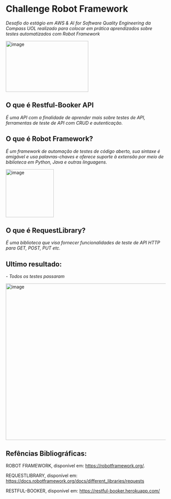 # Challenge Robot Framework

*Desafio do estágio em AWS & AI for Software Quality Engineering da Compass UOL realizado para colocar em prática aprendizados sobre testes automatizados com Robot Framework*

<img width="260" height="160" alt="image" src="https://github.com/user-attachments/assets/b8921687-1a04-41f7-85be-b838c2c3ccde" />

## O que é Restful-Booker API
*É uma API com a finalidade de aprender mais sobre testes de API, ferramentas de teste de API com CRUD e autenticação.*


## O que é Robot Framework?
*É um framework de automação de testes de código aberto, sua sintaxe é amigável e usa palavras-chaves e oferece suporte à extensão por meio de biblioteca em Python, Java e outras linguagens.*

<img width="151" height="151" alt="image" src="https://github.com/user-attachments/assets/a34ff69e-4c89-4571-a74e-8eea4d1095d9" />


## O que é RequestLibrary?
*É uma biblioteca que visa fornecer funcionalidades de teste de API HTTP para GET, POST, PUT etc.*


## Ultimo resultado:

*- Todos os testes passaram*

<img width="691" height="492" alt="image" src="https://github.com/user-attachments/assets/0a036d06-65bc-451b-8e8a-42dafdc2ddc7" />


## Refências Bibliográficas:

ROBOT FRAMEWORK, disponível em: https://robotframework.org/.

REQUESTLIBRARY, disponível em: https://docs.robotframework.org/docs/different_libraries/requests

RESTFUL-BOOKER, disponível em: https://restful-booker.herokuapp.com/
